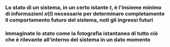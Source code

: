 <DefinitionBlock>

### Lo <Alert strong>stato</Alert> di un sistema, in un certo istante $t$, è l'insieme minimo di informazioni $x(t)$ necessarie per determinare <Alert>completamente</Alert> il comportamento futuro del sistema, noti gli ingressi futuri

</DefinitionBlock>

<NoteBlock v-click class="mt-8">

### Immaginate lo stato come la <Alert>fotografia istantanea</Alert> di tutto ciò che è rilevante all'interno del sistema in un dato momento

</NoteBlock>

